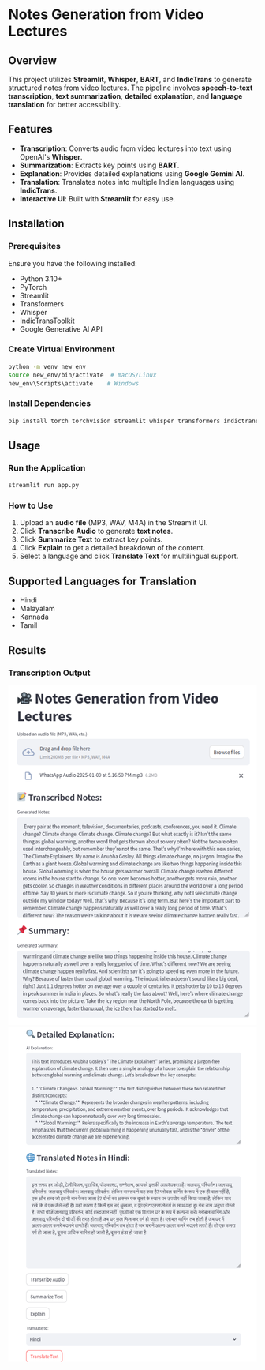 # Notes Generation from Video Lectures

## Overview
This project utilizes **Streamlit**, **Whisper**, **BART**, and **IndicTrans** to generate structured notes from video lectures. The pipeline involves **speech-to-text transcription**, **text summarization**, **detailed explanation**, and **language translation** for better accessibility.

## Features
- **Transcription**: Converts audio from video lectures into text using OpenAI's **Whisper**.
- **Summarization**: Extracts key points using **BART**.
- **Explanation**: Provides detailed explanations using **Google Gemini AI**.
- **Translation**: Translates notes into multiple Indian languages using **IndicTrans**.
- **Interactive UI**: Built with **Streamlit** for easy use.

## Installation
### Prerequisites
Ensure you have the following installed:
- Python 3.10+
- PyTorch
- Streamlit
- Transformers
- Whisper
- IndicTransToolkit
- Google Generative AI API


### Create Virtual Environment 
```sh
python -m venv new_env
source new_env/bin/activate  # macOS/Linux
new_env\Scripts\activate    # Windows
```

### Install Dependencies
```sh
pip install torch torchvision streamlit whisper transformers indictrans-toolkit google-generativeai
```

## Usage
### Run the Application
```sh
streamlit run app.py
```
### How to Use
1. Upload an **audio file** (MP3, WAV, M4A) in the Streamlit UI.
2. Click **Transcribe Audio** to generate **text notes**.
3. Click **Summarize Text** to extract key points.
4. Click **Explain** to get a detailed breakdown of the content.
5. Select a language and click **Translate Text** for multilingual support.

## Supported Languages for Translation
- Hindi
- Malayalam
- Kannada
- Tamil
## Results

### Transcription Output
![Transcription Step 1](images/1.png)
![Transcription Step 2](images/2.png)



